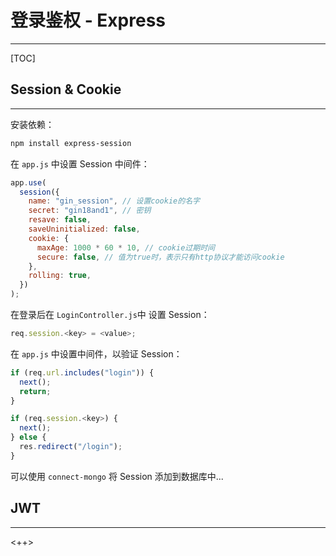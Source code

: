 # 登录鉴权 - Express

---

[TOC]

## Session & Cookie

---

安装依赖：

```sh
npm install express-session
```

在 `app.js` 中设置 Session 中间件：

```javascript
app.use(
  session({
    name: "gin_session", // 设置cookie的名字
    secret: "gin18and1", // 密钥
    resave: false,
    saveUninitialized: false,
    cookie: {
      maxAge: 1000 * 60 * 10, // cookie过期时间
      secure: false, // 值为true时，表示只有http协议才能访问cookie
    },
    rolling: true,
  })
);
```
在登录后在 `LoginController.js`中 设置 Session：

```javascript
req.session.<key> = <value>;
```

在 `app.js` 中设置中间件，以验证 Session：

```javascript
if (req.url.includes("login")) {
  next();
  return;
}

if (req.session.<key>) {
  next();
} else {
  res.redirect("/login");
}
```

可以使用 `connect-mongo` 将 Session 添加到数据库中...

## JWT

---

<++>







